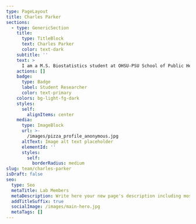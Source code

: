 ```yaml
---
type: PageLayout
title: Charles Parker
sections:
  - type: GenericSection
    title:
      type: TitleBlock
      text: Charles Parker
      color: text-dark
    subtitle: ''
    text: >
      I am a M.S. Biostatistics student at OHSU-PSU School of Public Health. Currently, I am taking a research elective with Dr. Karstens's Lab and the goal of the project is seeing if incorporating microbial biomass with the sequencing data would change the interpretation of the analysis. Previously, I was a 2024 summer intern with DMICE Bioinformatics summer program where I work in Dr. Karstens's Lab with the goal of incorporating Fasttree into the microbiome analysis pipeline.
    actions: []
    badge:
      type: Badge
      label: Student Researcher
      color: text-primary
    colors: bg-light-fg-dark
    styles:
      self:
        alignItems: center
    media:
      type: ImageBlock
      url: >-
        /images/pizza_profile_anonymous.jpg
      altText: Image alt text placeholder
      elementId: ''
      styles:
        self:
          borderRadius: medium
slug: team/charles-parker
isDraft: false
seo:
  type: Seo
  metaTitle: Lab Members
  metaDescription: Write here your new page's description including most relevant keywords.
  addTitleSuffix: true
  socialImage: /images/main-hero.jpg
  metaTags: []
---
```

